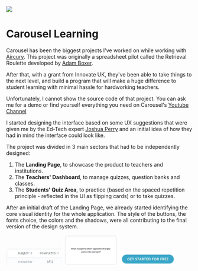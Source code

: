 <img src="https://www.carousel-learning.com/logo.svg" style="width: 150px"/>

# Carousel Learning

Carousel has been the biggest projects I've worked on while working with [Aircury](https://www.aircury.com/). This project was originally a spreadsheet pilot called the Retrieval Roulette developed by [Adam Boxer](https://twitter.com/adamboxer1).

After that, with a grant from Innovate UK, they've been able to take things to the next level, and build a program that will make a huge difference to student learning with minimal hassle for hardworking teachers.

Unfortunately, I cannot show the source code of that project. You can ask me for a demo or find yourself everything you need on Carousel's [Youtube Channel](https://www.youtube.com/channel/UCYW4FlFhLfrK2T31Q0Aj4Lg)

I started designing the interface based on some UX suggestions that were given me by the Ed-Tech expert [Joshua Perry](https://twitter.com/bringmoredata) and an initial idea of how they had in mind the interface could look like.

The project was divided in 3 main sectors that had to be independently designed:

1. The **Landing Page**, to showcase the product to teachers and institutions.
2. The **Teachers' Dashboard**, to manage quizzes, question banks and classes.
3. The **Students' Quiz Area**, to practice (based on the spaced repetition principle - reflected in the UI as flipping cards) or to take quizzes.

After an initial draft of the Landing Page, we already started identifying the core visual identity for the whole application.
The style of the buttons, the fonts choice, the colors and the shadows, were all contributing to the final version of the design system.

<img src="https://github.com/gianluigitrontini/carousel-learning/blob/main/images/modern-tables.JPG?raw=true" style="width: 150px; display: inline-block"/>
<img src="https://github.com/gianluigitrontini/carousel-learning/blob/main/images/real-cards.JPG?raw=true" style="width: 150px; display: inline-block"/>
<img src="https://github.com/gianluigitrontini/carousel-learning/blob/main/images/rounded-buttons.JPG?raw=true" style="width: 150px; display: inline-block"/>

